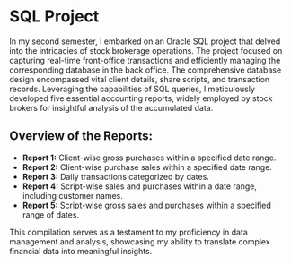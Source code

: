 # SQL Project

In my second semester, I embarked on an Oracle SQL project that delved into the intricacies of stock brokerage operations. The project focused on capturing real-time front-office transactions and efficiently managing the corresponding database in the back office. The comprehensive database design encompassed vital client details, share scripts, and transaction records. Leveraging the capabilities of SQL queries, I meticulously developed five essential accounting reports, widely employed by stock brokers for insightful analysis of the accumulated data.

## Overview of the Reports:

- **Report 1:** Client-wise gross purchases within a specified date range.
- **Report 2:** Client-wise purchase sales within a specified date range.
- **Report 3:** Daily transactions categorized by dates.
- **Report 4:** Script-wise sales and purchases within a date range, including customer names.
- **Report 5:** Script-wise gross sales and purchases within a specified range of dates.

This compilation serves as a testament to my proficiency in data management and analysis, showcasing my ability to translate complex financial data into meaningful insights.
